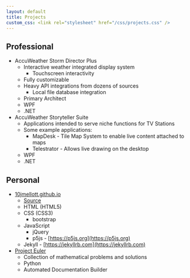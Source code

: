 ```yaml
---
layout: default
title: Projects
custom_css: <link rel="stylesheet" href="/css/projects.css" />
---
```


<div class="custom-row">
<div class="custom-column" markdown="1">

## Professional
* AccuWeather Storm Director Plus
    * Interactive weather integrated display system
        * Touchscreen interactivity
    * Fully customizable
    * Heavy API integrations from dozens of sources
        * Local file database integration
    * Primary Architect
    * WPF
    * .NET
* AccuWeather Storyteller Suite
    * Applications intended to serve niche functions for TV Stations
    * Some example applications:
        * MapDesk - Tile Map System to enable live content attached to maps
        * Telestrator - Allows live drawing on the desktop
    * WPF
    * .NET

</div>
<div class="custom-column" markdown="1">

## Personal
* [10jmellott.github.io](https://10jmellott.github.io)
    * [Source](https://github.com/10jmellott/10jmellott.github.io)
    * HTML (HTML5)
    * CSS (CSS3)
        * bootstrap
    * JavaScript
        * jQuery
        * p5js - [https://p5js.org](https://p5js.org)
    * Jekyll - [https://jekyllrb.com](https://jekyllrb.com)
* [Project Euler](https://10jmellott.github.io/ProjectEuler/)
    * Collection of mathematical problems and solutions
    * Python
    * Automated Documentation Builder

</div>
</div>
